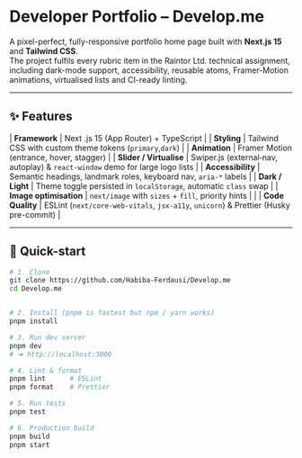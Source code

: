 # Developer Portfolio – Develop.me

A pixel-perfect, fully-responsive portfolio home page built with **Next.js 15** and **Tailwind CSS**.  
The project fulfils every rubric item in the Raintor Ltd. technical assignment, including dark-mode support, accessibility, reusable atoms, Framer-Motion animations, virtualised lists and CI-ready linting.

---

## ✨ Features


| **Framework**            | Next .js 15 (App Router) + TypeScript                                                     |
| **Styling**              | Tailwind CSS with custom theme tokens (`primary`,`dark`)                       |
| **Animation**            | Framer Motion (entrance, hover, stagger)                                        |
| **Slider / Virtualise**  | Swiper.js (external‐nav, autoplay) & `react-window` demo for large logo lists              |
| **Accessibility**        | Semantic headings, landmark roles, keyboard nav, `aria-*` labels                          |
| **Dark / Light**         | Theme toggle persisted in `localStorage`, automatic `class` swap                          |
| **Image optimisation**   | `next/image` with `sizes` + `fill`, priority hints                                        |
                          |
| **Code Quality**         | ESLint (`next/core-web-vitals`, `jsx-a11y`, `unicorn`) & Prettier (Husky pre-commit)      |

---

## 🚀 Quick-start

```bash
# 1. Clone
git clone https://github.com/Habiba-Ferdausi/Develop.me
cd Develop.me


# 2. Install (pnpm is fastest but npm / yarn works)
pnpm install

# 3. Run dev server
pnpm dev
# ➜ http://localhost:3000

# 4. Lint & format
pnpm lint      # ESLint
pnpm format    # Prettier

# 5. Run tests
pnpm test

# 6. Production build
pnpm build
pnpm start
